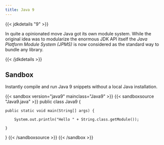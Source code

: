 ```yaml
---
title: Java 9
---
```


{{< jdkdetails "9" >}}

In quite a opinionated move Java got its own module system. While the original idea
was to modularize the enormous JDK API itself the *Java Platform Module System
(JPMS)* is now considered as the standard way to bundle any library.

{{< /jdkdetails >}}


## Sandbox

Instantly compile and run Java 9 snippets without a local Java installation.

{{< sandbox version="java9" mainclass="Java9" >}}
{{< sandboxsource "Java9.java" >}}
public class Java9 {

    public static void main(String[] args) {

        System.out.println("Hello " + String.class.getModule());

    }

}
{{< /sandboxsource >}}
{{< /sandbox >}}
